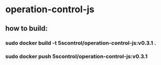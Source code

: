 # operation-control-js
## how to build:
### sudo docker build -t 5scontrol/operation-control-js:v0.3.1 .
### sudo docker push 5scontrol/operation-control-js:v0.3.1
